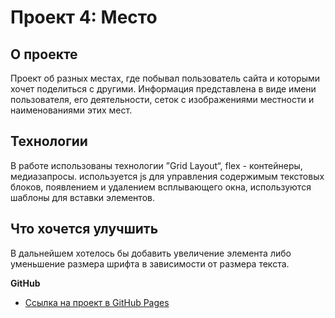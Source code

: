 # Проект 4: Место

## О проекте ##
Проект об разных местах, где побывал пользователь сайта и которыми хочет поделиться с другими.
Информация представлена в виде имени пользователя, его деятельности, сеток с изображениями местности и наименованиями этих мест.

## Технологии ##
В работе использованы технологии ”Grid Layout“, flex - контейнеры, медиазапросы. используется js для управления содержимым текстовых блоков, появлением и удалением всплывающего окна, используются шаблоны для вставки элементов.

## Что хочется улучшить ##
В дальнейшем хотелось бы добавить увеличение элемента либо уменьшение размера шрифта в зависимости от размера текста.

**GitHub**
* [Ссылка на проект в GitHub Pages](https://nikolayt1.github.io/mesto/index.html)